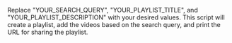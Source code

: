 Replace "YOUR_SEARCH_QUERY", "YOUR_PLAYLIST_TITLE", and "YOUR_PLAYLIST_DESCRIPTION" with your desired values. This script will create a playlist, add the videos based on the search query, and print the URL for sharing the playlist.